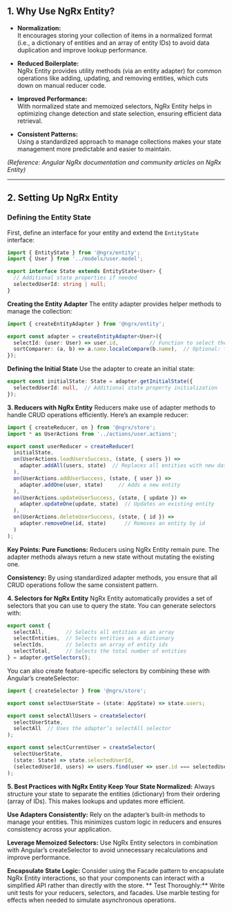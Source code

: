 ## 1. Why Use NgRx Entity?

- **Normalization:**  
  It encourages storing your collection of items in a normalized format (i.e., a dictionary of entities and an array of entity IDs) to avoid data duplication and improve lookup performance.

- **Reduced Boilerplate:**  
  NgRx Entity provides utility methods (via an entity adapter) for common operations like adding, updating, and removing entities, which cuts down on manual reducer code.

- **Improved Performance:**  
  With normalized state and memoized selectors, NgRx Entity helps in optimizing change detection and state selection, ensuring efficient data retrieval.

- **Consistent Patterns:**  
  Using a standardized approach to manage collections makes your state management more predictable and easier to maintain.

*(Reference: Angular NgRx documentation and community articles on NgRx Entity)*

---

## 2. Setting Up NgRx Entity

### Defining the Entity State

First, define an interface for your entity and extend the `EntityState` interface:
```typescript
import { EntityState } from '@ngrx/entity';
import { User } from '../models/user.model';

export interface State extends EntityState<User> {
  // Additional state properties if needed
  selectedUserId: string | null;
}
```

**Creating the Entity Adapter**
The entity adapter provides helper methods to manage the collection:

```typescript
import { createEntityAdapter } from '@ngrx/entity';

export const adapter = createEntityAdapter<User>({
  selectId: (user: User) => user.id,          // Function to select the entity id
  sortComparer: (a, b) => a.name.localeCompare(b.name),  // Optional: for sorting entities
}); 
```
**Defining the Initial State**
Use the adapter to create an initial state:

```typescript
export const initialState: State = adapter.getInitialState({
  selectedUserId: null,  // Additional state property initialization
});
```

**3. Reducers with NgRx Entity**
Reducers make use of adapter methods to handle CRUD operations efficiently. Here’s an example reducer:

```typescript
import { createReducer, on } from '@ngrx/store';
import * as UserActions from '../actions/user.actions';

export const userReducer = createReducer(
  initialState,
  on(UserActions.loadUsersSuccess, (state, { users }) =>
    adapter.addAll(users, state)  // Replaces all entities with new data
  ),
  on(UserActions.addUserSuccess, (state, { user }) =>
    adapter.addOne(user, state)     // Adds a new entity
  ),
  on(UserActions.updateUserSuccess, (state, { update }) =>
    adapter.updateOne(update, state)  // Updates an existing entity
  ),
  on(UserActions.deleteUserSuccess, (state, { id }) =>
    adapter.removeOne(id, state)      // Removes an entity by id
  )
); 
```
**Key Points:
Pure Functions:**
Reducers using NgRx Entity remain pure. The adapter methods always return a new state without mutating the existing one.

**Consistency:**
By using standardized adapter methods, you ensure that all CRUD operations follow the same consistent pattern.

**4. Selectors for NgRx Entity**
NgRx Entity automatically provides a set of selectors that you can use to query the state. You can generate selectors with:

```typescript
export const {
  selectAll,       // Selects all entities as an array
  selectEntities,  // Selects entities as a dictionary
  selectIds,       // Selects an array of entity ids
  selectTotal,     // Selects the total number of entities
} = adapter.getSelectors(); 
```
You can also create feature-specific selectors by combining these with Angular’s createSelector:

```typescript
import { createSelector } from '@ngrx/store';

export const selectUserState = (state: AppState) => state.users;

export const selectAllUsers = createSelector(
  selectUserState,
  selectAll  // Uses the adapter’s selectAll selector
);

export const selectCurrentUser = createSelector(
  selectUserState,
  (state: State) => state.selectedUserId,
  (selectedUserId, users) => users.find(user => user.id === selectedUserId)
); 
```

**5. Best Practices with NgRx Entity
Keep Your State Normalized:**
Always structure your state to separate the entities (dictionary) from their ordering (array of IDs). This makes lookups and updates more efficient.

**Use Adapters Consistently:**
Rely on the adapter’s built-in methods to manage your entities. This minimizes custom logic in reducers and ensures consistency across your application.

**Leverage Memoized Selectors:**
Use NgRx Entity selectors in combination with Angular’s createSelector to avoid unnecessary recalculations and improve performance.

**Encapsulate State Logic:**
Consider using the Facade pattern to encapsulate NgRx Entity interactions, so that your components can interact with a simplified API rather than directly with the store.
**
Test Thoroughly:**
Write unit tests for your reducers, selectors, and facades. Use marble testing for effects when needed to simulate asynchronous operations.